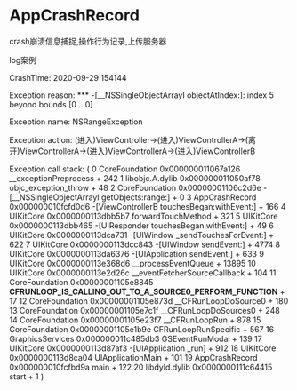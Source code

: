 # AppCrashRecord
crash崩溃信息捕捉,操作行为记录,上传服务器

log案例

CrashTime: 2020-09-29 154144

Exception reason: *** -[__NSSingleObjectArrayI objectAtIndex:]: index 5 beyond bounds [0 .. 0]

Exception name: NSRangeException

Exception action: (进入)ViewController->(进入)ViewControllerA->(离开)ViewControllerA->(进入)ViewControllerA->(进入)ViewControllerB


Exception call stack: (
    0   CoreFoundation                      0x000000011067a126 __exceptionPreprocess + 242
    1   libobjc.A.dylib                     0x000000011050af78 objc_exception_throw + 48
    2   CoreFoundation                      0x00000001106c2d6e -[__NSSingleObjectArrayI getObjects:range:] + 0
    3   AppCrashRecord                      0x000000010fcfd0d6 -[ViewControllerB touchesBegan:withEvent:] + 166
    4   UIKitCore                           0x0000000113dbb5b7 forwardTouchMethod + 321
    5   UIKitCore                           0x0000000113dbb465 -[UIResponder touchesBegan:withEvent:] + 49
    6   UIKitCore                           0x0000000113dca731 -[UIWindow _sendTouchesForEvent:] + 622
    7   UIKitCore                           0x0000000113dcc843 -[UIWindow sendEvent:] + 4774
    8   UIKitCore                           0x0000000113da6376 -[UIApplication sendEvent:] + 633
    9   UIKitCore                           0x0000000113e368d6 __processEventQueue + 13895
    10  UIKitCore                           0x0000000113e2d26c __eventFetcherSourceCallback + 104
    11  CoreFoundation                      0x00000001105e8845 __CFRUNLOOP_IS_CALLING_OUT_TO_A_SOURCE0_PERFORM_FUNCTION__ + 17
    12  CoreFoundation                      0x00000001105e873d __CFRunLoopDoSource0 + 180
    13  CoreFoundation                      0x00000001105e7c1f __CFRunLoopDoSources0 + 248
    14  CoreFoundation                      0x00000001105e23f7 __CFRunLoopRun + 878
    15  CoreFoundation                      0x00000001105e1b9e CFRunLoopRunSpecific + 567
    16  GraphicsServices                    0x000000011c485db3 GSEventRunModal + 139
    17  UIKitCore                           0x0000000113d87af3 -[UIApplication _run] + 912
    18  UIKitCore                           0x0000000113d8ca04 UIApplicationMain + 101
    19  AppCrashRecord                      0x000000010fcfbd9a main + 122
    20  libdyld.dylib                       0x0000000111c64415 start + 1
)


